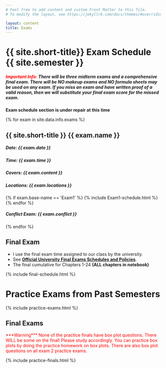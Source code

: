 ```yaml
---
# Feel free to add content and custom Front Matter to this file.
# To modify the layout, see https://jekyllrb.com/docs/themes/#overriding-theme-defaults

layout: content
title: Exams
---
```


# {{ site.short-title}} Exam Schedule {{ site.semester }}
##### <b style="color:red;">Important Info:</b> There will be three midterm exams and a comprehensive final exam. There will be NO makeup exams and NO formula sheets may be used on any exam. If you miss an exam and have written proof of a valid reason, then we will substitute your final exam score for the missed exam.

**Exam schedule section is under repair at this time**

{% for exam in site.data.info.exams %}
##  {{ site.short-title }} {{ exam.name }}
##### **Date:** {{ exam.date }}
##### **Time:** {{ exam.time }}
##### **Covers:** {{ exam.content }}
##### **Locations:** {{ exam.locations }}
{% if exam.base-name == 'Exam1' %}
{% include Exam1-schedule.html %}
{% endfor %}
##### **Conflict Exam:** {{ exam.conflict }}
{% endfor %}

## Final Exam

* I use the final exam time assigned to our class by the university.<br>
* See <b><a href="{{ site.data.info.uiucfinals }}" target="\_blank">Official University Final Exams Schedules and Policies</a></b>.<br>
* The final cumulative for Chapters 1-24 <b>(ALL chapters in notebook)</b><br>

{% include final-schedule.html %}

# Practice Exams from Past Semesters

{% include practice-exams.html %}

## Final Exams
<p style="color:red;">***Warning***
None of the practice finals have box plot questions.
There WILL be some on the final! Please study accordingly.
You can practice box plots by doing the practice homework on box plots.
There are also box plot questions on all exam 2 practice exams.</p>

{% include practice-finals.html %}
